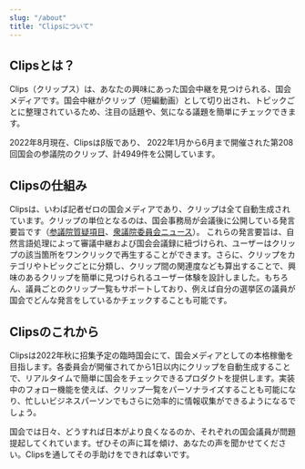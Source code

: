 ```yaml
---
slug: "/about"
title: "Clipsについて"
---
```


## Clipsとは？
Clips（クリップス）は、あなたの興味にあった国会中継を見つけられる、国会メディアです。国会中継がクリップ（短編動画）として切り出され、トピックごとに整理されているため、注目の話題や、気になる議題を簡単にチェックできます。

2022年8月現在、Clipsはβ版であり、 2022年1月から6月まで開催された第208回国会の参議院のクリップ、計4949件を公開しています。

## Clipsの仕組み
Clipsは、いわば記者ゼロの国会メディアであり、クリップは全て自動生成されています。クリップの単位となるのは、国会事務局が会議後に公開している発言要旨です（[参議院質疑項目](https://www.sangiin.go.jp/japanese/kaigijoho/shitsugi/208/shitsugi_ind.html)、[衆議院委員会ニュース](https://www.shugiin.go.jp/internet/itdb_rchome.nsf/html/rchome/IinkaiNews208_m.htm)）。 これらの発言要旨は、自然言語処理によって審議中継および国会会議録に紐づけられ、ユーザーはクリップの該当箇所をワンクリックで再生することができます。さらに、クリップをカテゴリやトピックごとに分類し、クリップ間の関連度なども算出することで、興味のあるクリップを簡単に見つけられるユーザー体験を設計しました。もちろん、議員ごとのクリップ一覧もサポートしており、例えば自分の選挙区の議員が国会でどんな発言をしているかチェックすることも可能です。

## Clipsのこれから
Clipsは2022年秋に招集予定の臨時国会にて、国会メディアとしての本格稼働を目指します。各委員会が開催されてから1日以内にクリップを自動生成することで、リアルタイムで簡単に国会をチェックできるプロダクトを提供します。実装中のフォロー機能を使えば、クリップ一覧をパーソナライズすることも可能になり、忙しいビジネスパーソンでもさらに効率的に情報収集ができるようになるでしょう。

国会では日々、どうすれば日本がより良くなるのか、それぞれの国会議員が問題提起してくれています。ぜひその声に耳を傾け、あなたの声を聞かせてください。Clipsを通してその手助けをできれば幸いです。
